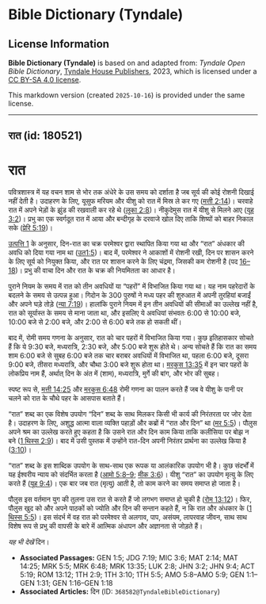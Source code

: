# Bible Dictionary (Tyndale)

## License Information

**Bible Dictionary (Tyndale)** is based on and adapted from: _Tyndale Open Bible Dictionary_, [Tyndale House Publishers](https://tyndaleopenresources.com/), 2023, which is licensed under a [CC BY-SA 4.0 license](https://creativecommons.org/licenses/by-sa/4.0/legalcode.en).

This markdown version (created `2025-10-16`) is provided under the same license.



--------------------------------

## रात (id: 180521)

रात
===

पवित्रशास्त्र में यह वचन शाम से भोर तक अंधेरे के उस समय को दर्शाता है जब सूर्य की कोई रोशनी दिखाई नहीं देती है। उदाहरण के लिए, यूसुफ मरियम और यीशु को रात में मिस्र ले कर गए ([मत्ती 2:14](https://ref.ly/Matt2:14))। चरवाहे रात में अपने भेड़ों के झुंड की रखवाली कर रहे थे ([लूका 2:8](https://ref.ly/Luke2:8))। नीकुदेमुस रात में यीशु से मिलने आए ([यूह 3:2](https://ref.ly/John3:2))। प्रभु का एक स्वर्गदूत रात में आया और बन्दीगृह के दरवाजे खोल दिए ताकि शिष्यों को बाहर निकाल सके ([प्रेरि 5:19](https://ref.ly/Acts5:19))।

[उत्पत्ति 1](https://ref.ly/Gen1:1-Gen1:31) के अनुसार, दिन\-रात का चक्र परमेश्वर द्वारा स्थापित किया गया था और “रात” अंधकार की अवधि को दिया गया नाम था ([उत](https://ref.ly/Gen1:5)[1:5](https://ref.ly/Gen1:5))। बाद में, परमेश्वर ने आकाशों में रोशनी रखी, दिन पर शासन करने के लिए सूर्य को नियुक्त किया, और रात पर शासन करने के लिए चंद्रमा, जिसकी कम रोशनी है (पद [16–18](https://ref.ly/Gen1:16-Gen1:18))। प्रभु की वाचा दिन और रात के चक्र की नियमितता का आधार है।

पुराने नियम के समय में रात को तीन अवधियों या “पहरों” में विभाजित किया गया था। यह नाम पहरेदारों के बदलने के समय से उत्पन्न हुआ। गिदोन के 300 पुरुषों ने मध्य पहर की शुरुआत में अपनी तुरहियां बजाईं और अपने घड़े तोड़े ([न्या 7:19](https://ref.ly/Judg7:19))। हालांकि पुराने नियम में इन तीन अवधियों की सीमाओं का उल्लेख नहीं है, रात को सूर्यास्त के समय से माना जाता था, और इसलिए ये अवधियां संभवतः 6:00 से 10:00 बजे, 10:00 बजे से 2:00 बजे, और 2:00 से 6:00 बजे तक हो सकती थीं।

बाद में, रोमी समय गणना के अनुसार, रात को चार पहरों में विभाजित किया गया। कुछ इतिहासकार सोचते हैं कि ये 9:30 बजे, मध्यरात्रि, 2:30 बजे, और 5:00 बजे शुरू होते थे। अन्य सोचते हैं कि रात का समय शाम 6:00 बजे से सुबह 6:00 बजे तक चार बराबर अवधियों में विभाजित था, पहला 6:00 बजे, दूसरा 9:00 बजे, तीसरा मध्यरात्रि, और चौथा 3:00 बजे शुरू होता था। [मरकुस 13:35](https://ref.ly/Mark13:35) में इन चार पहरों के लोकप्रिय नाम हैं, अर्थात् दिन के अंत में (शाम), मध्यरात्रि, मुर्गे की बांग, और भोर की सुबह।

स्पष्ट रूप से, [मत्ती 14:25](https://ref.ly/Matt14:25) और [मरकुस 6:48](https://ref.ly/Mark6:48) रोमी गणना का पालन करते हैं जब वे यीशु के पानी पर चलने को रात के चौथे पहर के आसपास बताते हैं।

“रात” शब्द का एक विशेष उपयोग “दिन” शब्द के साथ मिलकर किसी भी कार्य की निरंतरता पर जोर देता है। उदाहरण के लिए, अशुद्ध आत्मा वाला व्यक्ति पहाड़ों और कब्रों में “रात और दिन” था ([मर 5:5](https://ref.ly/Mark5:5))। पौलुस अपने श्रम का उल्लेख करते हुए कहता है कि उसने रात और दिन काम किया ताकि कलीसिया पर बोझ न बने ([1 थिस्स 2:9](https://ref.ly/1Thess2:9))। बाद में उसी पुस्तक में उन्होंने रात\-दिन अपनी निरंतर प्रार्थना का उल्लेख किया है ([3:10](https://ref.ly/1Thess3:10))।

“रात” शब्द के इस शाब्दिक उपयोग के साथ\-साथ एक रूपक या आलंकारिक उपयोग भी है। कुछ संदर्भों में यह ईश्वरीय न्याय को संदर्भित करता है ([आमो 5:8–9](https://ref.ly/Amos5:8-Amos5:9); [मीक 3:6](https://ref.ly/Mic3:6))। यीशु “रात” का उपयोग मृत्यु के लिए करते हैं ([यूह 9:4](https://ref.ly/John9:4))। एक बार जब रात (मृत्यु) आती है, तो काम करने का समय समाप्त हो जाता है। 

पौलुस इस वर्तमान युग की तुलना उस रात से करते हैं जो लगभग समाप्त हो चुकी है ([रोम 13:12](https://ref.ly/Rom13:12))। फिर, पौलुस खुद को और अपने पाठकों को ज्योति और दिन की सन्तान कहते हैं, न कि रात और अंधकार के ([1 थिस्स 5:5](https://ref.ly/1Thess5:5))। इस संदर्भ में वह रात को परमेश्वर से अलगाव, पाप, असंयम, लापरवाह जीवन, साथ साथ विशेष रूप से प्रभु की वापसी के बारे में आत्मिक अंधापन और अज्ञानता से जोड़ते हैं।

*यह भी देखें* दिन।

* **Associated Passages:** GEN 1:5; JDG 7:19; MIC 3:6; MAT 2:14; MAT 14:25; MRK 5:5; MRK 6:48; MRK 13:35; LUK 2:8; JHN 3:2; JHN 9:4; ACT 5:19; ROM 13:12; 1TH 2:9; 1TH 3:10; 1TH 5:5; AMO 5:8–AMO 5:9; GEN 1:1–GEN 1:31; GEN 1:16–GEN 1:18
* **Associated Articles:** दिन (ID: `368582@TyndaleBibleDictionary`)

